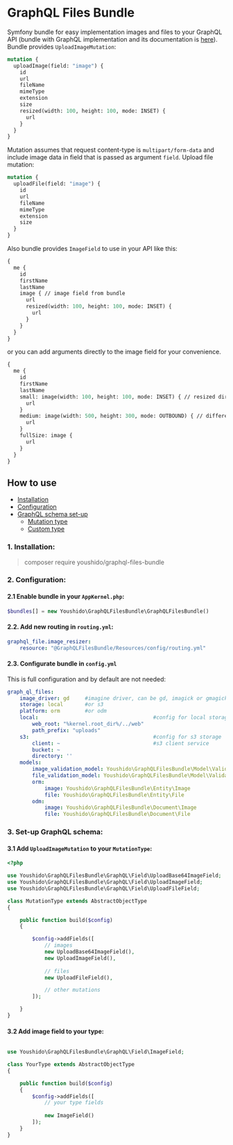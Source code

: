 # GraphQL Files Bundle

Symfony bundle for easy implementation images and files to your GraphQL API (bundle with GraphQL implementation and its documentation is [here](https://github.com/Youshido/GraphQLBundle)). Bundle provides `UploadImageMutation`:
``` graphql
mutation {
  uploadImage(field: "image") {
    id
    url
    fileName
    mimeType
    extension
    size
    resized(width: 100, height: 100, mode: INSET) {
      url
    }
  }
}

```

Mutation assumes that request content-type is `multipart/form-data` and include image data in field that is passed as argument `field`.
Upload file mutation:
``` graphql
mutation {
  uploadFile(field: "image") {
    id
    url
    fileName
    mimeType
    extension
    size
  }
}

```

Also bundle provides `ImageField` to use in your API like this:
``` graphql
{
  me {
    id
    firstName
    lastName
    image { // image field from bundle
      url
      resized(width: 100, height: 100, mode: INSET) {
        url
      }
    }
  }
}
```
or you can add arguments directly to the image field for your convenience.
``` graphql
{
  me {
    id
    firstName
    lastName
    small: image(width: 100, height: 100, mode: INSET) { // resized directly
      url
    }    
    medium: image(width: 500, height: 300, mode: OUTBOUND) { // different mode
      url
    }    
    fullSize: image {
      url
    }
  }
}
```

## How to use
* [Installation](#1-installation)
* [Configuration](#2-configuration)
* [GraphQL schema set-up](#3-set-up-graphql-schema)
  * [Mutation type](#31-add-uploadimagemutation-to-your-mutationtype)
  * [Custom type](#32-add-image-field-to-your-type)

### 1. Installation:
> composer require youshido/graphql-files-bundle

### 2. Configuration:
#### 2.1 Enable bundle in your `AppKernel.php`:

``` php
$bundles[] = new Youshido\GraphQLFilesBundle\GraphQLFilesBundle()
```

#### 2.2. Add new routing in `routing.yml`:
``` yaml
graphql_file.image_resizer:
    resource: "@GraphQLFilesBundle/Resources/config/routing.yml"

```

#### 2.3. Configurate bundle in `config.yml`
This is full configuration and by default are not needed:
``` yaml
graph_ql_files:
    image_driver: gd     #imagine driver, can be gd, imagick or gmagick
    storage: local       #or s3
    platform: orm        #or odm
    local:                                     #config for local storage
        web_root: "%kernel.root_dir%/../web"
        path_prefix: "uploads"
    s3:                                        #config for s3 storage 
        client: ~                              #s3 client service
        bucket: ~                               
        directory: ''
    models:
        image_validation_model: Youshido\GraphQLFilesBundle\Model\Validation\ImageValidationModel
        file_validation_model: Youshido\GraphQLFilesBundle\Model\Validation\FileValidationModel
        orm:
            image: Youshido\GraphQLFilesBundle\Entity\Image
            file: Youshido\GraphQLFilesBundle\Entity\File
        odm:
            image: Youshido\GraphQLFilesBundle\Document\Image
            file: Youshido\GraphQLFilesBundle\Document\File

```

### 3. Set-up GraphQL schema:
#### 3.1 Add `UploadImageMutation` to your `MutationType`:
```php
<?php

use Youshido\GraphQLFilesBundle\GraphQL\Field\UploadBase64ImageField;
use Youshido\GraphQLFilesBundle\GraphQL\Field\UploadImageField;
use Youshido\GraphQLFilesBundle\GraphQL\Field\UploadFileField;

class MutationType extends AbstractObjectType
{

    public function build($config)
    {

        $config->addFields([
            // images
            new UploadBase64ImageField(),
            new UploadImageField(),
            
            // files
            new UploadFileField(),

            // other mutations
        ]);

    }
}

```

#### 3.2 Add image field to your type:
``` php

use Youshido\GraphQLFilesBundle\GraphQL\Field\ImageField;

class YourType extends AbstractObjectType
{

    public function build($config)
    {
        $config->addFields([
            // your type fields
        
            new ImageField()
        ]);
    }
}
```
